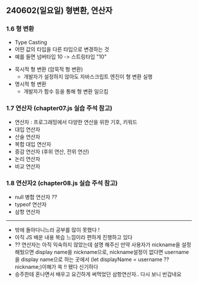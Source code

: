 ## 240602(일요일) 형변환, 연산자

### 1.6 형 변환
- Type Casting
- 어떤 값의 타입을 다른 타입으로 변경하는 것
- 예를 들면 넘버타입 10 -> 스트링타입 "10"

* 묵시적 형 변환 (암묵적 형 변환)
  * 개발자가 설정하지 않아도 자바스크립트 엔진이 형 변환 실행
* 명시적 형 변환
  * 개발자가 함수 등을 통해 형 변환 일으킴

### 1.7 연산자 (chapter07.js 실습 주석 참고)
- 연산자 : 프로그래밍에서 다양한 연산을 위한 기호, 키워드
- 대입 연산자
- 산술 연산자
- 복합 대입 연산자
- 증감 연산자 (후위 연산, 전위 연산)
- 논리 연산자
- 비교 연산자

### 1.8 연산자2 (chapter08.js 실습 주석 참고)
- null 병합 연산자 _??_
- typeof 연산자
- 삼항 연산자

---
- 밖에 돌아다니느라 공부를 많이 못했다 !   
- 아직 JS 배운 내용 복습 느낌이라 편하게 진행하고 있다   
- ?? 연산자는 아직 익숙하지 않았는데 설명 해주신 만약 사용자가 nickname을 설정해뒀으면 display name을 nickname으로, nickname설정이 없다면 username을 display name으로 하는 곳에서 (let displayName = username ?? nickname;)이해가 쏙 !! 됐다 신기하다   
- 승주한테 혼나면서 배우고 요긴하게 써먹었던 삼항연산자.. 다시 보니 반갑네요